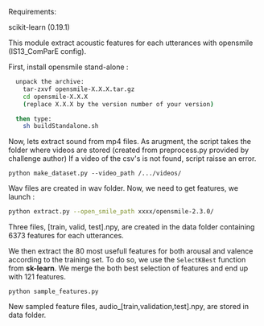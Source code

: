 Requirements:

scikit-learn (0.19.1)

This module extract acoustic features for each utterances with opensmile (IS13_ComParE config).

First, install opensmile stand-alone :

```bash
  unpack the archive:
    tar-zxvf opensmile-X.X.X.tar.gz
    cd opensmile-X.X.X
    (replace X.X.X by the version number of your version)

  then type:
    sh buildStandalone.sh
```

Now, lets extract sound from mp4 files. As arugment, the script takes the folder where videos are stored (created from preprocess.py provided by challenge author) If a video of the csv's is not found, script raisse an error.

```
python make_dataset.py --video_path /.../videos/
```

Wav files are created in wav folder. Now, we need to get features, we launch :

```bash
python extract.py --open_smile_path xxxx/opensmile-2.3.0/
```

Three files, [train, valid, test].npy, are created in the data folder containing 6373 features for each utterances.

We then extract the 80 most usefull features for both arousal and valence according to the training set. To do so, we use the ```SelectKBest``` function from
**sk-learn**. We merge the both best selection of features and end up with 121 features.

```
python sample_features.py
```

New sampled feature files, audio_[train,validation,test].npy, are stored in data folder.


    
    

